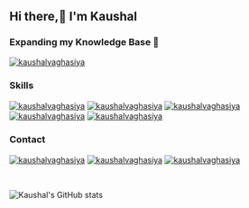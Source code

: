 
## Hi there,👋 I'm Kaushal <br>
### Expanding my Knowledge Base 🧠

<!-- 
<h3 align="left">Projects</h3>

[![Readme Card](https://github-readme-stats.vercel.app/api/pin/?username=kaushalvaghasiya&repo=ShareLog&theme=github_dark&show_icons=true)](https://github.com/Kaushalvaghasiya/ShareLog)  [![Readme Card](https://github-readme-stats.vercel.app/api/pin/?username=kaushalvaghasiya&repo=Adroit-IBS&theme=github_dark&show_icons=true)](https://github.com/Kaushalvaghasiya/Adroit-IBS)  [![Readme Card](https://github-readme-stats.vercel.app/api/pin/?username=kaushalvaghasiya&repo=AtulTechnocast&theme=github_dark&show_icons=true)](https://github.com/Kaushalvaghasiya/AtulTechnocast) -->

<a href="https://kaushalvaghasiya.github.io" target="_blank"><img align="center" src="https://github.com/Kaushalvaghasiya/Profile/blob/main/portfolio.svg" alt="kaushalvaghasiya"/></a>

<h3 align="left">Skills</h3>

<a href="#" target="blank"><img align="center" src="https://github.com/Kaushalvaghasiya/Profile/blob/main/c%2B%2B.svg" alt="kaushalvaghasiya"/></a>
<a href="#" target="blank"><img align="center" src="https://github.com/Kaushalvaghasiya/Profile/blob/main/java.svg" alt="kaushalvaghasiya"/></a>
<a href="#" target="blank"><img align="center" src="https://github.com/Kaushalvaghasiya/Profile/blob/main/python.svg" alt="kaushalvaghasiya"/></a>
<a href="#" target="blank"><img align="center" src="https://github.com/Kaushalvaghasiya/Profile/blob/main/android.svg" alt="kaushalvaghasiya"/></a>
<a href="#" target="blank"><img align="center" src="https://github.com/Kaushalvaghasiya/Profile/blob/main/database.svg" alt="kaushalvaghasiya"/></a>

<h3 align="left">Contact</h3>

<a href="mailto:kaushal.vaghasiya.2408@gmail.com" target="_blank"><img align="center" src="https://github.com/Kaushalvaghasiya/Profile/blob/main/mail.svg" alt="kaushalvaghasiya"/></a>
<a href="https://linkedin.com/in/kaushal-vaghasiya" target="_blank"><img align="center" src="https://github.com/Kaushalvaghasiya/Profile/blob/main/linkedin.svg" alt="kaushalvaghasiya"/></a>
<a href="https://twitter.com/kaushal_v_" target="_blank"><img align="center" src="https://github.com/Kaushalvaghasiya/Profile/blob/main/twitter.svg" alt="kaushalvaghasiya"/></a>

<br />

![Kaushal's GitHub stats](https://github-readme-stats.vercel.app/api?username=kaushalvaghasiya&theme=github_dark&show_icons=true&count_private=true)
